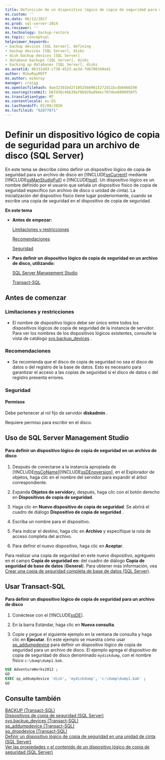 ```yaml
---
title: Definición de un dispositivo lógico de copia de seguridad para un archivo de disco (SQL Server) | Microsoft Docs
ms.custom: ''
ms.date: 06/13/2017
ms.prod: sql-server-2014
ms.reviewer: ''
ms.technology: backup-restore
ms.topic: conceptual
helpviewer_keywords:
- backup devices [SQL Server], defining
- backup devices [SQL Server], disks
- disk backup devices [SQL Server]
- database backups [SQL Server], disks
- backing up databases [SQL Server], disks
ms.assetid: 86331d43-c738-4523-ae3d-7d6700348ed1
author: MikeRayMSFT
ms.author: mikeray
manager: craigg
ms.openlocfilehash: 0ae32391bd2f10525b89015272d11bcdb6468298
ms.sourcegitcommit: b87d36c46b39af8b929ad94ec707dee8800950f5
ms.translationtype: MT
ms.contentlocale: es-ES
ms.lasthandoff: 02/08/2020
ms.locfileid: "62877871"
---
```

# <a name="define-a-logical-backup-device-for-a-disk-file-sql-server"></a>Definir un dispositivo lógico de copia de seguridad para un archivo de disco (SQL Server)
  En este tema se describe cómo definir un dispositivo lógico de copia de seguridad para un archivo de disco en [!INCLUDE[ssCurrent](../../includes/sscurrent-md.md)] mediante [!INCLUDE[ssManStudioFull](../../includes/ssmanstudiofull-md.md)] o [!INCLUDE[tsql](../../includes/tsql-md.md)]. Un dispositivo lógico es un nombre definido por el usuario que señala un dispositivo físico de copia de seguridad específico (un archivo de disco o unidad de cinta).  La inicialización del dispositivo físico tiene lugar posteriormente, cuando se escribe una copia de seguridad en el dispositivo de copia de seguridad.  
  
 **En este tema**  
  
-   **Antes de empezar:**  
  
     [Limitaciones y restricciones](#Restrictions)  
  
     [Recomendaciones](#Recommendations)  
  
     [Seguridad](#Security)  
  
-   **Para definir un dispositivo lógico de copia de seguridad en un archivo de disco, utilizando:**  
  
     [SQL Server Management Studio](#SSMSProcedure)  
  
     [Transact-SQL](#TsqlProcedure)  
  
##  <a name="BeforeYouBegin"></a> Antes de comenzar  
  
###  <a name="Restrictions"></a> Limitaciones y restricciones  
  
-   El nombre de dispositivo lógico debe ser único entre todos los dispositivos lógicos de copia de seguridad de la instancia de servidor. Para ver los nombres de los dispositivos lógicos existentes, consulte la vista de catálogo [sys.backup_devices](/sql/relational-databases/system-catalog-views/sys-backup-devices-transact-sql) .  
  
###  <a name="Recommendations"></a> Recomendaciones  
  
-   Se recomienda que el disco de copia de seguridad no sea el disco de datos o del registro de la base de datos. Esto es necesario para garantizar el acceso a las copias de seguridad si el disco de datos o del registro presenta errores.  
  
###  <a name="Security"></a> Seguridad  
  
####  <a name="Permissions"></a> Permisos  
 Debe pertenecer al rol fijo de servidor **diskadmin** .  
  
 Requiere permiso para escribir en el disco.  
  
##  <a name="SSMSProcedure"></a> Uso de SQL Server Management Studio  
  
#### <a name="to-define-a-logical-backup-device-for-a-disk-file"></a>Para definir un dispositivo lógico de copia de seguridad en un archivo de disco  
  
1.  Después de conectarse a la instancia apropiada de [!INCLUDE[msCoName](../../includes/msconame-md.md)][!INCLUDE[ssDEnoversion](../../includes/ssdenoversion-md.md)], en el Explorador de objetos, haga clic en el nombre del servidor para expandir el árbol correspondiente.  
  
2.  Expanda **Objetos de servidor**y, después, haga clic con el botón derecho en **Dispositivos de copia de seguridad**.  
  
3.  Haga clic en **Nuevo dispositivo de copia de seguridad**. Se abrirá el cuadro de diálogo **Dispositivo de copia de seguridad** .  
  
4.  Escriba un nombre para el dispositivo.  
  
5.  Para indicar el destino, haga clic en **Archivo** y especifique la ruta de acceso completa del archivo.  
  
6.  Para definir el nuevo dispositivo, haga clic en **Aceptar**.  
  
 Para realizar una copia de seguridad en este nuevo dispositivo, agréguelo en el campo **Copia de seguridad en:** del cuadro de diálogo **Copia de seguridad de base de datos** (**General**). Para obtener más información, vea [Crear una copia de seguridad completa de base de datos &#40;SQL Server&#41;](create-a-full-database-backup-sql-server.md).  
  
##  <a name="TsqlProcedure"></a> Usar Transact-SQL  
  
#### <a name="to-define-a-logical-backup-for-a-disk-file"></a>Para definir un dispositivo lógico de copia de seguridad para un archivo de disco  
  
1.  Conéctese con el [!INCLUDE[ssDE](../../includes/ssde-md.md)].  
  
2.  En la barra Estándar, haga clic en **Nueva consulta**.  
  
3.  Copie y pegue el siguiente ejemplo en la ventana de consulta y haga clic en **Ejecutar**. En este ejemplo se muestra cómo usar [sp_addumpdevice](/sql/relational-databases/system-stored-procedures/sp-addumpdevice-transact-sql) para definir un dispositivo lógico de copia de seguridad para un archivo de disco. El ejemplo agrega el dispositivo de copia de seguridad de disco denominado `mydiskdump`, con el nombre físico `c:\dump\dump1.bak`.  
  
```sql  
USE AdventureWorks2012 ;  
GO  
EXEC sp_addumpdevice 'disk', 'mydiskdump', 'c:\dump\dump1.bak' ;  
GO  
```  
  
## <a name="see-also"></a>Consulte también  
 [BACKUP &#40;Transact-SQL&#41;](/sql/t-sql/statements/backup-transact-sql)   
 [Dispositivos de copia de seguridad &#40;SQL Server&#41;](backup-devices-sql-server.md)   
 [sys.backup_devices &#40;Transact-SQL&#41;](/sql/relational-databases/system-catalog-views/sys-backup-devices-transact-sql)   
 [sp_addumpdevice &#40;Transact-SQL&#41;](/sql/relational-databases/system-stored-procedures/sp-addumpdevice-transact-sql)   
 [sp_dropdevice &#40;Transact-SQL&#41;](/sql/relational-databases/system-stored-procedures/sp-dropdevice-transact-sql)   
 [Definir un dispositivo lógico de copia de seguridad en una unidad de cinta &#40;SQL Server&#41;](define-a-logical-backup-device-for-a-tape-drive-sql-server.md)   
 [Ver las propiedades y el contenido de un dispositivo lógico de copia de seguridad &#40;SQL Server&#41;](view-the-properties-and-contents-of-a-logical-backup-device-sql-server.md)  
  
  
